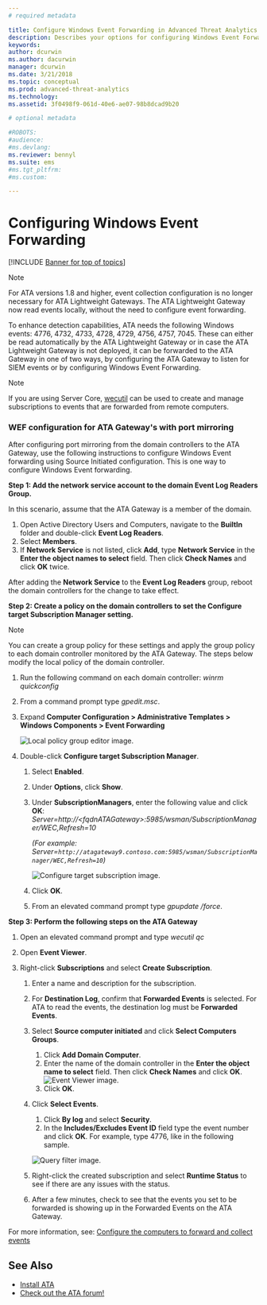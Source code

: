 ```yaml
---
# required metadata

title: Configure Windows Event Forwarding in Advanced Threat Analytics
description: Describes your options for configuring Windows Event Forwarding with ATA
keywords:
author: dcurwin
ms.author: dacurwin
manager: dcurwin
ms.date: 3/21/2018
ms.topic: conceptual
ms.prod: advanced-threat-analytics
ms.technology:
ms.assetid: 3f0498f9-061d-40e6-ae07-98b8dcad9b20

# optional metadata

#ROBOTS:
#audience:
#ms.devlang:
ms.reviewer: bennyl
ms.suite: ems
#ms.tgt_pltfrm:
#ms.custom:

---
```


# Configuring Windows Event Forwarding

[!INCLUDE [Banner for top of topics](includes/banner.md)]

> [!NOTE]
> For ATA versions 1.8 and higher, event collection configuration is no longer necessary for ATA Lightweight Gateways. The ATA Lightweight Gateway now read events locally, without the need to configure event forwarding.

To enhance detection capabilities, ATA needs the following Windows events: 4776, 4732, 4733, 4728, 4729, 4756, 4757, 7045. These can either be read automatically by the ATA Lightweight Gateway or in case the ATA Lightweight Gateway is not deployed, it can be forwarded to the ATA Gateway in one of two ways, by configuring the ATA Gateway to listen for SIEM events or by configuring Windows Event Forwarding.

> [!NOTE]
> If you are using Server Core, [wecutil](/windows-server/administration/windows-commands/wecutil) can be used to create and manage subscriptions to events that are forwarded from remote computers.

### WEF configuration for ATA Gateway's with port mirroring

After configuring port mirroring from the domain controllers to the ATA Gateway, use the following instructions to configure Windows Event forwarding using Source Initiated configuration. This is one way to configure Windows Event forwarding. 

**Step 1: Add the network service account to the domain Event Log Readers Group.** 

In this scenario, assume that the ATA Gateway is a member of the domain.

1. Open Active Directory Users and Computers, navigate to the **BuiltIn** folder and double-click **Event Log Readers**. 
1. Select **Members**.
1. If **Network Service** is not listed, click **Add**, type **Network Service** in the **Enter the object names to select** field. Then click **Check Names** and click **OK** twice. 

After adding the **Network Service** to the **Event Log Readers** group, reboot the domain controllers for the change to take effect.

**Step 2: Create a policy on the domain controllers to set the Configure target Subscription Manager setting.** 
> [!Note] 
> You can create a group policy for these settings and apply the group policy to each domain controller monitored by the ATA Gateway. The steps below modify the local policy of the domain controller.  

1. Run the following command on each domain controller: *winrm quickconfig*
1. From a command prompt type *gpedit.msc*.
1. Expand **Computer Configuration > Administrative Templates > Windows Components > Event Forwarding**

    ![Local policy group editor image.](media/wef%201%20local%20group%20policy%20editor.png)

1. Double-click **Configure target Subscription Manager**.
   
   1.  Select **Enabled**.
   2.  Under **Options**, click **Show**.

   3.  Under **SubscriptionManagers**, enter the following value and click **OK**: *Server=http://\<fqdnATAGateway\>:5985/wsman/SubscriptionManager/WEC,Refresh=10* 
      
        *(For example: Server=`http://atagateway9.contoso.com:5985/wsman/SubscriptionManager/WEC,Refresh=10`)*
      
        ![Configure target subscription image.](media/wef%202%20config%20target%20sub%20manager.png)
      
   4.  Click **OK**.
   5.  From an elevated command prompt type *gpupdate /force*. 

**Step 3: Perform the following steps on the ATA Gateway** 

1. Open an elevated command prompt and type *wecutil qc*
1. Open **Event Viewer**. 
1. Right-click **Subscriptions** and select **Create Subscription**. 

    1. Enter a name and description for the subscription. 
    2. For **Destination Log**, confirm that **Forwarded Events** is selected. For ATA to read the events, the destination log must be **Forwarded Events**. 
    3. Select **Source computer initiated** and click **Select Computers Groups**.
        1. Click **Add Domain Computer**.
        2. Enter the name of the domain controller in the **Enter the object name to select** field. Then click **Check Names** and click **OK**.  
          ![Event Viewer image.](media/wef3%20event%20viewer.png)  
        3. Click **OK**.
    4. Click **Select Events**.
        1. Click **By log** and select **Security**.
        2. In the **Includes/Excludes Event ID** field type the event number and click **OK**. For example, type 4776, like in the following sample.

        ![Query filter image.](media/wef%204%20query%20filter.png)

    5. Right-click the created subscription and select **Runtime Status** to see if there are any issues with the status. 
    6. After a few minutes, check to see that the events you set to be forwarded is showing up in the Forwarded Events on the ATA Gateway.


For more information, see: [Configure the computers to forward and collect events](/previous-versions/windows/it-pro/windows-server-2008-R2-and-2008/cc748890(v=ws.11))

## See Also
- [Install ATA](install-ata-step1.md)
- [Check out the ATA forum!](https://social.technet.microsoft.com/Forums/security/home?forum=mata)